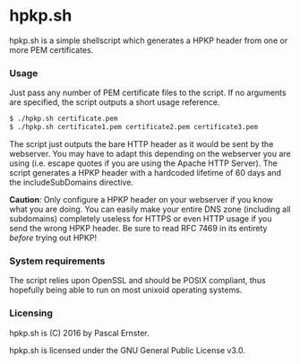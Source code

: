 # hpkp.sh

hpkp.sh is a simple shellscript which generates a HPKP header from one or more PEM certificates.

### Usage

Just pass any number of PEM certificate files to the script. If no arguments are specified, the script outputs a short usage reference.

```sh
$ ./hpkp.sh certificate.pem
$ ./hpkp.sh certificate1.pem certificate2.pem certificate3.pem
```

The script just outputs the bare HTTP header as it would be sent by the webserver. You may have to adapt this depending on the webserver you are using (i.e. escape quotes if you are using the Apache HTTP Server). The script generates a HPKP header with a hardcoded lifetime of 60 days and the includeSubDomains directive.

**Caution**: Only configure a HPKP header on your webserver if you know what you are doing. You can easily make your entire DNS zone (including all subdomains) completely useless for HTTPS or even HTTP usage if you send the wrong HPKP header. Be sure to read RFC 7469 in its entirety *before* trying out HPKP!

### System requirements

The script relies upon OpenSSL and should be POSIX compliant, thus hopefully being able to run on most unixoid operating systems.

### Licensing

hpkp.sh is (C) 2016 by Pascal Ernster.

hpkp.sh is licensed under the GNU General Public License v3.0.

